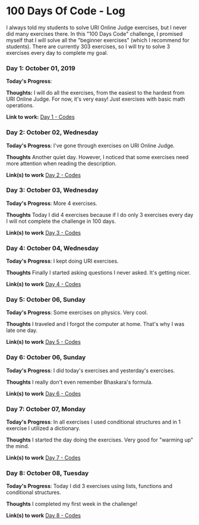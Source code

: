 # 100 Days Of Code - Log

I always told my students to solve URI Online Judge exercises, but I never did many exercises there. In this "100 Days Code" challenge, I promised myself that I will solve all the "beginner exercises" (which I recommend for students). There are currently 303 exercises, so I will try to solve 3 exercises every day to complete my goal.

### Day 1: October 01, 2019

**Today's Progress**: 

**Thoughts:** I will do all the exercises, from the easiest to the hardest from URI Online Judge. For now, it's very easy! Just exercises with basic math operations.

**Link to work:** 
[Day 1 - Codes](https://github.com/marciosaraiva/Source-Codes-100-days-code/blob/master/Day1.ipynb)

### Day 2: October 02, Wednesday

**Today's Progress**: I've gone through exercises on URI Online Judge.

**Thoughts** Another quiet day. However, I noticed that some exercises need more attention when reading the description.

**Link(s) to work**
[Day 2 - Codes](https://github.com/marciosaraiva/Source-Codes-100-days-code/blob/master/Day2.ipynb)


### Day 3: October 03, Wednesday

**Today's Progress**: More 4 exercises.

**Thoughts** Today I did 4 exercises because if I do only 3 exercises every day I will not complete the challenge in 100 days.

**Link(s) to work**
[Day 3 - Codes](https://github.com/marciosaraiva/Source-Codes-100-days-code/blob/master/Day3.ipynb)

### Day 4: October 04, Wednesday

**Today's Progress**: I kept doing URI exercises.

**Thoughts** Finally I started asking questions I never asked. It's getting nicer.

**Link(s) to work**
[Day 4 - Codes](https://github.com/marciosaraiva/Source-Codes-100-days-code/blob/master/Day4.ipynb)

### Day 5: October 06, Sunday

**Today's Progress**: Some exercises on physics. Very cool.

**Thoughts** I traveled and I forgot the computer at home. That's why I was late one day.

**Link(s) to work**
[Day 5 - Codes](https://github.com/marciosaraiva/Source-Codes-100-days-code/blob/master/Day5.ipynb)

### Day 6: October 06, Sunday

**Today's Progress**: I did today's exercises and yesterday's exercises.

**Thoughts** I really don't even remember Bhaskara's formula.

**Link(s) to work**
[Day 6 - Codes](https://github.com/marciosaraiva/Source-Codes-100-days-code/blob/master/Day6.ipynb)

### Day 7: October 07, Monday

**Today's Progress**: In all exercises I used conditional structures and in 1 exercise I utilized a dictionary.

**Thoughts** I started the day doing the exercises. Very good for "warming up" the mind.

**Link(s) to work**
[Day 7 - Codes](https://github.com/marciosaraiva/Source-Codes-100-days-code/blob/master/Day7.ipynb)

### Day 8: October 08, Tuesday

**Today's Progress**: Today I did 3 exercises using lists, functions and conditional structures.

**Thoughts** I completed my first week in the challenge!

**Link(s) to work**
[Day 8 - Codes](https://github.com/marciosaraiva/Source-Codes-100-days-code/blob/master/Day8.ipynb)
